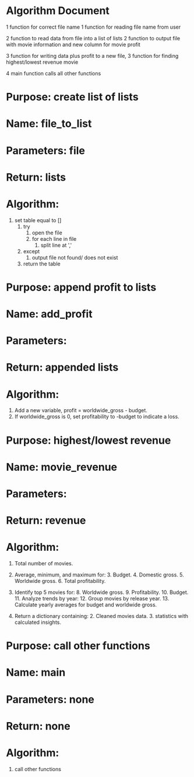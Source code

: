 # Algorithm Document

1 function for correct file name
1 function for reading file name from user

2 function to read data from file into a list of lists
2 function to output file with movie information and new column for movie profit

3 function for writing data plus profit to a new file,
3 function for finding highest/lowest revenue movie

4 main function calls all other functions



# Purpose: create list of lists
# Name: file_to_list
# Parameters: file
# Return: lists
# Algorithm:
1. set table equal to []
   1. try
      1. open the file
      2. for each line in file
         1. split line at ','
   2. except
      1. output file not found/ does not exist
   3. return the table

# Purpose: append profit to lists
# Name: add_profit
# Parameters: 
# Return: appended lists
# Algorithm:
1. Add a new variable, profit = worldwide_gross - budget. 
2. If worldwide_gross is 0, set profitability to -budget to indicate a loss.






# Purpose: highest/lowest revenue
# Name: movie_revenue
# Parameters: 
# Return: revenue
# Algorithm:
1. Total number of movies. 
2. Average, minimum, and maximum for:
   3. Budget. 
   4. Domestic gross. 
   5. Worldwide gross. 
   6. Total profitability. 
7. Identify top 5 movies for:
   8. Worldwide gross. 
   9. Profitability. 
   10. Budget. 
   11. Analyze trends by year:
   12. Group movies by release year. 
   13. Calculate yearly averages for budget and worldwide gross.

1. Return a dictionary containing:
   2. Cleaned movies data.
   3. statistics with calculated insights.

# Purpose: call other functions
# Name: main
# Parameters: none 
# Return: none
# Algorithm:
1. call other functions